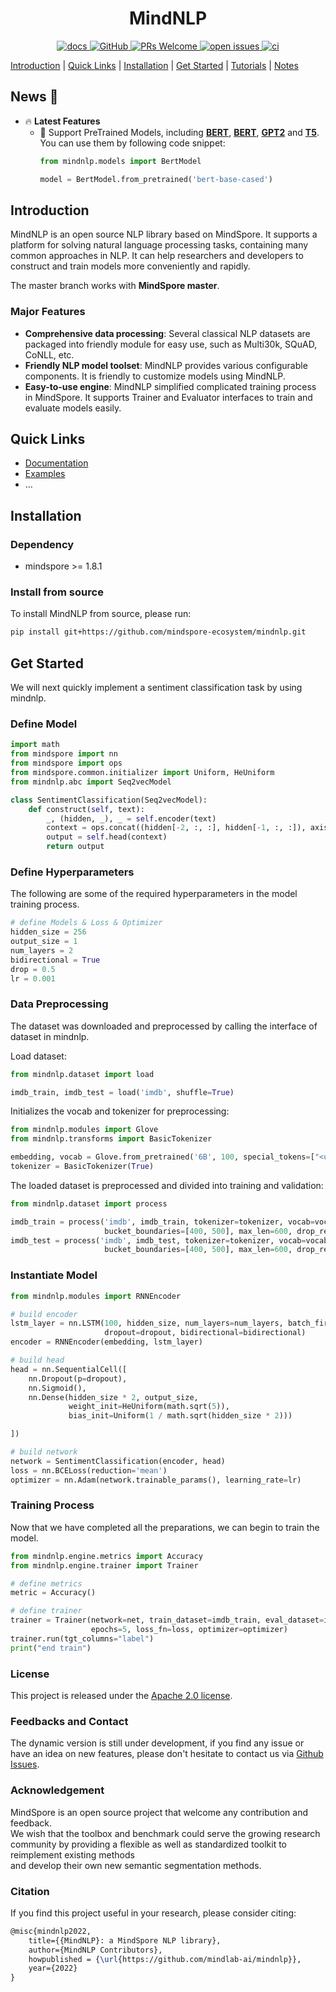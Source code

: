 # <center> MindNLP

<p align="center">
    <a href="https://mindnlp.cqu.ai/en/latest/">
        <img alt="docs" src="https://img.shields.io/badge/docs-latest-blue">
    </a>
    <a href="https://github.com/mindspore-lab/mindnlp/blob/master/LICENSE">
        <img alt="GitHub" src="https://img.shields.io/github/license/mindspore-lab/mindnlp.svg">
    </a>
    <a href="https://github.com/mindspore-lab/mindnlp/pulls">
        <img alt="PRs Welcome" src="https://img.shields.io/badge/PRs-welcome-pink.svg">
    </a>
    <a href="https://github.com/mindspore-lab/mindnlp/issues">
        <img alt="open issues" src="https://img.shields.io/github/issues/mindspore-lab/mindnlp">
    </a>
    <a href="https://github.com/mindspore-lab/mindnlp/actions">
        <img alt="ci" src="https://github.com/mindspore-lab/mindnlp/actions/workflows/ci_pipeline.yaml/badge.svg">
    </a>
</p>

[Introduction](#introduction) |
[Quick Links](#quick-links) |
[Installation](#installation) |
[Get Started](#get-started) |
[Tutorials](#tutorials) |
[Notes](#notes)

## News 📢

* 🔥 **Latest Features**
  * 📃 Support PreTrained Models, including **[BERT](./mindnlp/models/bert)**, **[BERT](./mindnlp/models/bert)**, **[GPT2](./mindnlp/models/gpt2)** and **[T5](./mindnlp/models/t5)**.
    You can use them by following code snippet:
    ```python
    from mindnlp.models import BertModel

    model = BertModel.from_pretrained('bert-base-cased')
    ```



## Introduction

MindNLP is an open source NLP library based on MindSpore. It supports a platform for solving natural language processing tasks, containing many common approaches in NLP. It can help researchers and developers to construct and train models more conveniently and rapidly.

The master branch works with **MindSpore master**.

### Major Features

- **Comprehensive data processing**: Several classical NLP datasets are packaged into friendly module for easy use, such as Multi30k, SQuAD, CoNLL, etc.
- **Friendly NLP model toolset**: MindNLP provides various configurable components. It is friendly to customize models using MindNLP.
- **Easy-to-use engine**: MindNLP simplified complicated training process in MindSpore. It supports Trainer and Evaluator interfaces to train and evaluate models easily.

## Quick Links

- [Documentation](https://mindnlp.cqu.ai/en/latest/)
- [Examples](https://github.com/mindspore-ecosystem/mindnlp/tree/master/examples)
- ...

## Installation

### Dependency

- mindspore >= 1.8.1

### Install from source

To install MindNLP from source, please run:

```bash
pip install git+https://github.com/mindspore-ecosystem/mindnlp.git
```

## Get Started

We will next quickly implement a sentiment classification task by using mindnlp.

### Define Model

```python
import math
from mindspore import nn
from mindspore import ops
from mindspore.common.initializer import Uniform, HeUniform
from mindnlp.abc import Seq2vecModel

class SentimentClassification(Seq2vecModel):
    def construct(self, text):
        _, (hidden, _), _ = self.encoder(text)
        context = ops.concat((hidden[-2, :, :], hidden[-1, :, :]), axis=1)
        output = self.head(context)
        return output
```
    
### Define Hyperparameters
The following are some of the required hyperparameters in the model training process.
```python
# define Models & Loss & Optimizer
hidden_size = 256
output_size = 1
num_layers = 2
bidirectional = True
drop = 0.5
lr = 0.001
```

### Data Preprocessing
The dataset was downloaded and preprocessed by calling the interface of dataset in mindnlp.

Load dataset:
```python
from mindnlp.dataset import load

imdb_train, imdb_test = load('imdb', shuffle=True)
```

Initializes the vocab and tokenizer for preprocessing:
```python
from mindnlp.modules import Glove
from mindnlp.transforms import BasicTokenizer

embedding, vocab = Glove.from_pretrained('6B', 100, special_tokens=["<unk>", "<pad>"], dropout=drop)
tokenizer = BasicTokenizer(True)
```

The loaded dataset is preprocessed and divided into training and validation:
```python
from mindnlp.dataset import process

imdb_train = process('imdb', imdb_train, tokenizer=tokenizer, vocab=vocab, \
                     bucket_boundaries=[400, 500], max_len=600, drop_remainder=True)
imdb_test = process('imdb', imdb_test, tokenizer=tokenizer, vocab=vocab, \
                     bucket_boundaries=[400, 500], max_len=600, drop_remainder=False)
```

### Instantiate Model
```python
from mindnlp.modules import RNNEncoder

# build encoder
lstm_layer = nn.LSTM(100, hidden_size, num_layers=num_layers, batch_first=True,
                     dropout=dropout, bidirectional=bidirectional)
encoder = RNNEncoder(embedding, lstm_layer)

# build head
head = nn.SequentialCell([
    nn.Dropout(p=dropout),
    nn.Sigmoid(),
    nn.Dense(hidden_size * 2, output_size,
             weight_init=HeUniform(math.sqrt(5)),
             bias_init=Uniform(1 / math.sqrt(hidden_size * 2)))

])

# build network
network = SentimentClassification(encoder, head)
loss = nn.BCELoss(reduction='mean')
optimizer = nn.Adam(network.trainable_params(), learning_rate=lr)
```

### Training Process
Now that we have completed all the preparations, we can begin to train the model.
```python
from mindnlp.engine.metrics import Accuracy
from mindnlp.engine.trainer import Trainer

# define metrics
metric = Accuracy()

# define trainer
trainer = Trainer(network=net, train_dataset=imdb_train, eval_dataset=imdb_valid, metrics=metric,
                  epochs=5, loss_fn=loss, optimizer=optimizer)
trainer.run(tgt_columns="label")
print("end train")
```

<!-- ## Tutorials

- (list of more tutorials...) -->

<!-- ## Notes -->

### License

This project is released under the [Apache 2.0 license](LICENSE).

### Feedbacks and Contact

The dynamic version is still under development, if you find any issue or have an idea on new features, please don't hesitate to contact us via [Github Issues](https://github.com/mindspore-lab/mindnlp/issues).

### Acknowledgement

MindSpore is an open source project that welcome any contribution and feedback.  
We wish that the toolbox and benchmark could serve the growing research  
community by providing a flexible as well as standardized toolkit to reimplement existing methods  
and develop their own new semantic segmentation methods.

### Citation

If you find this project useful in your research, please consider citing:

```latex
@misc{mindnlp2022,
    title={{MindNLP}: a MindSpore NLP library},
    author={MindNLP Contributors},
    howpublished = {\url{https://github.com/mindlab-ai/mindnlp}},
    year={2022}
}
```
